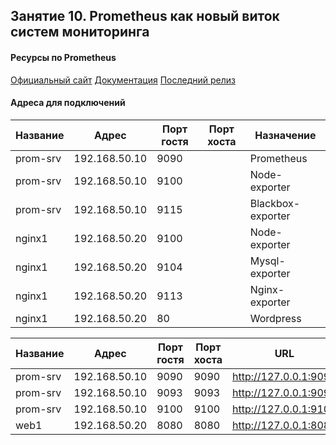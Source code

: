 ## Занятие 10. Prometheus как новый виток систем мониторинга

#### Ресурсы по Prometheus
[Официальный сайт](https://prometheus.io/)
[Документация](https://prometheus.io/docs/introduction/overview/)
[Последний релиз](https://github.com/prometheus/prometheus/releases/latest)

#### Адреса для подключений

| Название | Адрес         | Порт гостя | Порт хоста | Назначение        |
|----------|---------------|------------|------------|-------------------|
| prom-srv | 192.168.50.10 | 9090       |            | Prometheus        |
| prom-srv | 192.168.50.10 | 9100       |            | Node-exporter     |
| prom-srv | 192.168.50.10 | 9115       |            | Blackbox-exporter |
| nginx1   | 192.168.50.20 | 9100       |            | Node-exporter     |
| nginx1   | 192.168.50.20 | 9104       |            | Mysql-exporter    |
| nginx1   | 192.168.50.20 | 9113       |            | Nginx-exporter    |
| nginx1   | 192.168.50.20 | 80         |            | Wordpress         |



| Название | Адрес         | Порт гостя | Порт хоста |          URL          | Назначение        |
|----------|---------------|------------|------------|-----------------------|-------------------|
| prom-srv | 192.168.50.10 | 9090       | 9090       | http://127.0.0.1:9090 | Prometheus        |
| prom-srv | 192.168.50.10 | 9093       | 9093       | http://127.0.0.1:9093 | Alertmanager      |
| prom-srv | 192.168.50.10 | 9100       | 9100       | http://127.0.0.1:9100 | node_exporter     |
| web1     | 192.168.50.20 | 8080       | 8080       | http://127.0.0.1:8080 | nginx             |
